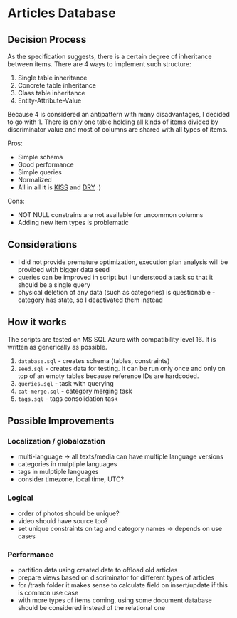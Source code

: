 # Articles Database

## Decision Process
As the specification suggests, there is a certain degree of inheritance between items. There are 4 ways to implement such structure:
1. Single table inheritance
2. Concrete table inheritance
3. Class table inheritance
4. Entity-Attribute-Value

Because 4 is considered an antipattern with many disadvantages, I decided to go with 1.
There is only one table holding all kinds of items divided by discriminator value and most of columns are shared with all types of items.

Pros:
- Simple schema
- Good performance
- Simple queries
- Normalized
- All in all it is [KISS](https://en.wikipedia.org/wiki/KISS_principle) and [DRY](https://en.wikipedia.org/wiki/Don%27t_repeat_yourself) :)

Cons:
- NOT NULL constrains are not available for uncommon columns
- Adding new item types is problematic

## Considerations
- I did not provide premature optimization, execution plan analysis will be provided with bigger data seed
- queries can be improved in script but I understood a task so that it should be a single query
- physical deletion of any data (such as categories) is questionable - category has state, so I deactivated them instead

## How it works
The scripts are tested on MS SQL Azure with compatibility level 16.
It is written as generically as possible.

1. `database.sql` - creates schema (tables, constraints)
2. `seed.sql` - creates data for testing. It can be run only once and only on top of an empty tables because reference IDs are hardcoded.
3. `queries.sql` - task with querying
4. `cat-merge.sql` - category merging task
5. `tags.sql` - tags consolidation task

## Possible Improvements
### Localization / globalozation
- multi-language -> all texts/media can have multiple language versions
- categories in mulptiple languages
- tags in mulptiple languages
- consider timezone, local time, UTC?

### Logical
- order of photos should be unique?
- video should have source too?
- set unique constraints on tag and category names -> depends on use cases

### Performance
- partition data using created date to offload old articles
- prepare views based on discriminator for different types of articles
- for /trash folder it makes sense to calculate field on insert/update if this is common use case
- with more types of items coming, using some document database should be considered instead of the relational one
